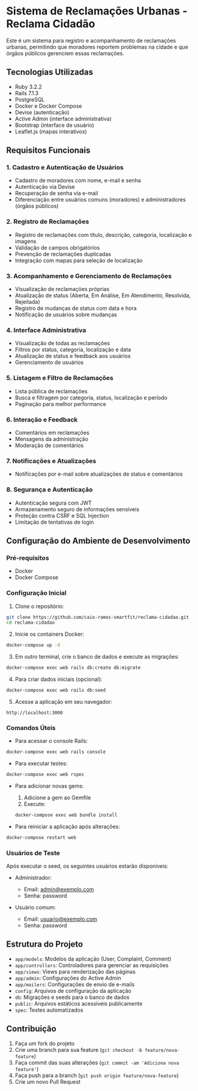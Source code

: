 # Sistema de Reclamações Urbanas - Reclama Cidadão

Este é um sistema para registro e acompanhamento de reclamações urbanas, permitindo que moradores reportem problemas na cidade e que órgãos públicos gerenciem essas reclamações.

## Tecnologias Utilizadas

- Ruby 3.2.2
- Rails 7.1.3
- PostgreSQL
- Docker e Docker Compose
- Devise (autenticação)
- Active Admin (interface administrativa)
- Bootstrap (interface de usuário)
- Leaflet.js (mapas interativos)

## Requisitos Funcionais

### 1. Cadastro e Autenticação de Usuários
- Cadastro de moradores com nome, e-mail e senha
- Autenticação via Devise
- Recuperação de senha via e-mail
- Diferenciação entre usuários comuns (moradores) e administradores (órgãos públicos)

### 2. Registro de Reclamações
- Registro de reclamações com título, descrição, categoria, localização e imagens
- Validação de campos obrigatórios
- Prevenção de reclamações duplicadas
- Integração com mapas para seleção de localização

### 3. Acompanhamento e Gerenciamento de Reclamações
- Visualização de reclamações próprias
- Atualização de status (Aberta, Em Análise, Em Atendimento, Resolvida, Rejeitada)
- Registro de mudanças de status com data e hora
- Notificação de usuários sobre mudanças

### 4. Interface Administrativa
- Visualização de todas as reclamações
- Filtros por status, categoria, localização e data
- Atualização de status e feedback aos usuários
- Gerenciamento de usuários

### 5. Listagem e Filtro de Reclamações
- Lista pública de reclamações
- Busca e filtragem por categoria, status, localização e período
- Paginação para melhor performance

### 6. Interação e Feedback
- Comentários em reclamações
- Mensagens da administração
- Moderação de comentários

### 7. Notificações e Atualizações
- Notificações por e-mail sobre atualizações de status e comentários

### 8. Segurança e Autenticação
- Autenticação segura com JWT
- Armazenamento seguro de informações sensíveis
- Proteção contra CSRF e SQL Injection
- Limitação de tentativas de login

## Configuração do Ambiente de Desenvolvimento

### Pré-requisitos
- Docker
- Docker Compose

### Configuração Inicial

1. Clone o repositório:
```bash
git clone https://github.com/caio-ramos-smartfit/reclama-cidadao.git
cd reclama-cidadao
```

2. Inicie os containers Docker:
```bash
docker-compose up -d
```

3. Em outro terminal, crie o banco de dados e execute as migrações:
```bash
docker-compose exec web rails db:create db:migrate
```

4. Para criar dados iniciais (opcional):
```bash
docker-compose exec web rails db:seed
```

5. Acesse a aplicação em seu navegador:
```
http://localhost:3000
```

### Comandos Úteis

- Para acessar o console Rails:
```bash
docker-compose exec web rails console
```

- Para executar testes:
```bash
docker-compose exec web rspec
```

- Para adicionar novas gems:
  1. Adicione a gem ao Gemfile
  2. Execute:
  ```bash
  docker-compose exec web bundle install
  ```

- Para reiniciar a aplicação após alterações:
```bash
docker-compose restart web
```

### Usuários de Teste

Após executar o seed, os seguintes usuários estarão disponíveis:

- Administrador:
  - Email: admin@exemplo.com
  - Senha: password

- Usuário comum:
  - Email: usuario@exemplo.com
  - Senha: password

## Estrutura do Projeto

- `app/models`: Modelos da aplicação (User, Complaint, Comment)
- `app/controllers`: Controladores para gerenciar as requisições
- `app/views`: Views para renderização das páginas
- `app/admin`: Configurações do Active Admin
- `app/mailers`: Configurações de envio de e-mails
- `config`: Arquivos de configuração da aplicação
- `db`: Migrações e seeds para o banco de dados
- `public`: Arquivos estáticos acessíveis publicamente
- `spec`: Testes automatizados

## Contribuição

1. Faça um fork do projeto
2. Crie uma branch para sua feature (`git checkout -b feature/nova-feature`)
3. Faça commit das suas alterações (`git commit -am 'Adiciona nova feature'`)
4. Faça push para a branch (`git push origin feature/nova-feature`)
5. Crie um novo Pull Request
